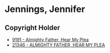 # Jennings, Jennifer

## Copyright Holder

- [9191 - Almighty Father, Hear My Plea](/hymns/9191.md)
- [21346 - ALMIGHTY FATHER, HEAR MY PLEA](/hymns/21346.md)

